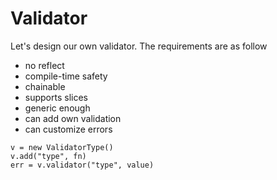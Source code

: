 # Validator

Let's design our own validator. The requirements are as follow

- no reflect
- compile-time safety
- chainable
- supports slices
- generic enough
- can add own validation
- can customize errors


```
v = new ValidatorType()
v.add("type", fn)
err = v.validator("type", value)
```
